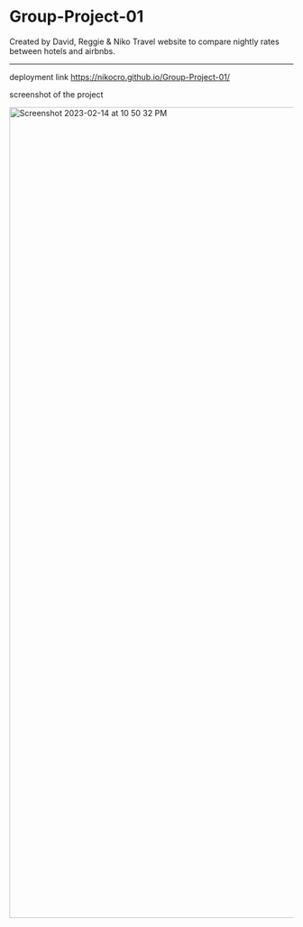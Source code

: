 # Group-Project-01
Created by David, Reggie & Niko
Travel website to compare nightly rates between hotels and airbnbs.
- - - - 
deployment link 
https://nikocro.github.io/Group-Project-01/


screenshot of the project

<img width="1440" alt="Screenshot 2023-02-14 at 10 50 32 PM" src="https://user-images.githubusercontent.com/118748686/218929240-5f6394a1-661e-4134-8874-17e6c29e5467.png">
